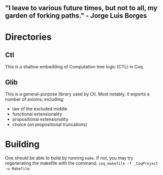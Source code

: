 ## "I leave to various future times, but not to all, my garden of forking paths." \- Jorge Luis Borges

# Directories
## Ctl

This is a shallow embedding of Computation tree logic (CTL) in Coq.

## Glib

This is a general-purpose library used by Ctl. Most notably, it exports a number of axioms, including:
- law of the excluded middle
- functional extensionality
- propositional extensionality
- choice (on propositional truncations)

# Building

One should be able to build by running `make`. If not, you may try regenerating the makefile with the command: `coq_makefile -f _CoqProject -o Makefile`.
